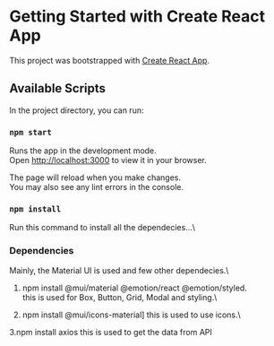 # Getting Started with Create React App

This project was bootstrapped with [Create React App](https://github.com/facebook/create-react-app).

## Available Scripts

In the project directory, you can run:

### `npm start`

Runs the app in the development mode.\
Open [http://localhost:3000](http://localhost:3000) to view it in your browser.

The page will reload when you make changes.\
You may also see any lint errors in the console.

### `npm install`

Run this command to install all the dependecies...\

### Dependencies
Mainly, the Material UI is used and few other dependecies.\

1. npm install @mui/material @emotion/react @emotion/styled.\
this is used for Box, Button, Grid, Modal and styling.\

2. npm install @mui/icons-material]
this is used to use icons.\

3.npm install axios
this is used to get the data from API



